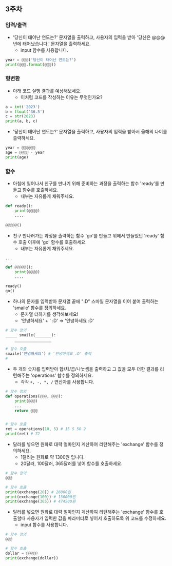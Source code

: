 ## 3주차

### 입력/출력

- '당신이 태어난 연도는?' 문자열을 출력하고, 사용자의 입력을 받아 '당신은 @@@년에 태어났습니다.' 문자열을 출력하세요.
  - input 함수를 사용합니다.

```python
year = @@@('당신이 태어난 연도는?')
print(@@@.format(@@@))
```

### 형변환

- 아래 코드 실행 결과를 예상해보세요.
  - 이처럼 코드를 작성하는 이유는 무엇인가요?

```python
a = int('2023')
b = float('36.5')
c = str(2023)
print(a, b, c)
```


- '당신이 태어난 연도는?' 문자열을 출력하고, 사용자의 입력을 받아서 올해의 나이를 출력하세요.

```python
year = @@@@@@
age = @@@@ - year
print(age)
```


### 함수
- 아침에 일어나서 친구를 만나기 위해 준비하는 과정을 출력하는 함수 'ready'를 만들고 함수를 호출하세요.
  - 내부는 자유롭게 채워주세요.

```python
def ready():
    print(@@@@)
    ....
    
@@@@@()
```

- 친구 만나러가는 과정을 출력하는 함수 'go'를 만들고 위에서 만들었던 'ready' 함수 호출 이후에 'go' 함수를 호출하세요.
  - 내부는 자유롭게 채워주세요.


```python
...

def @@@@@():
    print(@@@@)
    ....

ready()
go()
```


- 하나의 문자를 입력받아 문자열 끝에 ":D" 스마일 문자열을 이어 붙여 출력하는 'smaile' 함수를 정의하세요.
  - 문자열 더하기를 생각해보세요!
  - '안녕하세요' + ' :D' => '안녕하세요 :D'

```python
# 함수 정의
_____ smaile(_______):
    ________________

# 함수 호출
smaile('안녕하세요') # '안녕하세요 :D' 출력
# 
```

- 두 개의 숫자를 입력받아 합/차/곱/나눗셈을 출력하고 그 값을 모두 더한 결과를 리턴해주는 'operations' 함수를 정의하세요.
  - 각각 `+, -, *, /` 연산자를 사용합니다.

```python
# 함수 정의
def operations(@@@, @@@):
    print(@@@)
    ...
    return @@@


# 함수 호출
ret = operations(10, 5) # 15 5 50 2
print(ret) # 72
```


- 달러를 넣으면 원화로 대략 얼마인지 계산하여 리턴해주는 'exchange' 함수를 정의하세요.
  - 1달러는 원화로 약 1300원 입니다. 
  - 20달러, 100달러, 365달러를 넣어 함수를 호출하세요.

```python
# 함수 정의
@@@

# 함수 호출
print(exchange(20)) # 26000원
print(exchange(100)) # 130000원
print(exchange(365)) # 474500원
```


- 달러를 넣으면 원화로 대략 얼마인지 계산하여 리턴해주는 'exchange' 함수를 호출할때 사용자가 입력한 값을 파라미터로 넣어서 호출하도록 위 코드를 수정하세요.
  - input 함수를 사용합니다.

```python
# 함수 정의
@@@

# 함수 호출
dollar = @@@@@
print(exchange(dollar))
```
